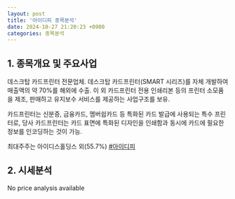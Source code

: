 ```yaml
---
layout: post
title: '아이디피 종목분석'
date: 2024-10-27 21:20:23 +0900
categories: 종목분석
---
```


## 1. 종목개요 및 주요사업

데스크탑 카드프린터 전문업체. 데스크탑 카드프린터(SMART 시리즈)를 자체 개발하여 매출액의 약 70%를 해외에 수출. 이 외 카드프린터 전용 인쇄리본 등의 프린터 소모품을 제조, 판매하고 유지보수 서비스를 제공하는 사업구조를 보유.

카드프린터는 신분증, 금융카드, 멤버쉽카드 등 특화된 카드 발급에 사용되는 특수 프린터로, 당사 카드프린터는 카드 표면에 특화된 디자인을 인쇄함과 동시에 카드에 필요한 정보를 인코딩하는 것이 가능.

최대주주는 아이디스홀딩스 외(55.7%)
[#아이디피](#)

## 2. 시세분석

No price analysis available
